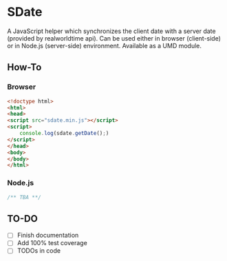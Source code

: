# SDate
A JavaScript helper which synchronizes the client date with a server date (provided by realworldtime api). Can be used either in browser (client-side) or in Node.js (server-side) environment. Available as a UMD module.
## How-To
### Browser
```html
<!doctype html>
<html>
<head>
<script src="sdate.min.js"></script>
<script>
    console.log(sdate.getDate();)
</script>
</head>
<body>
</body>
</html>
```
### Node.js
```javascript
/** TBA **/
```
## TO-DO
- [ ] Finish documentation
- [ ] Add 100% test coverage
- [ ] TODOs in code

